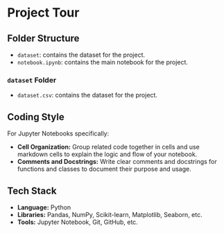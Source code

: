 # Project Tour

## Folder Structure

* `dataset`: contains the dataset for the project.
* `notebook.ipynb`: contains the main notebook for the project.

### `dataset` Folder

* `dataset.csv`: contains the dataset for the project.

## Coding Style

For Jupyter Notebooks specifically:

* **Cell Organization:** Group related code together in cells and use markdown cells to explain the logic and flow of your notebook.
* **Comments and Docstrings:** Write clear comments and docstrings for functions and classes to document their purpose and usage.

## Tech Stack

* **Language:** Python
* **Libraries:** Pandas, NumPy, Scikit-learn, Matplotlib, Seaborn, etc.
* **Tools:** Jupyter Notebook, Git, GitHub, etc.
